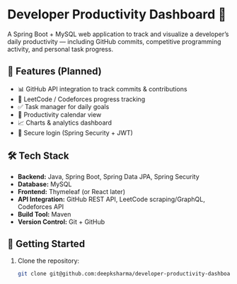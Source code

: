 # Developer Productivity Dashboard 🚀

A Spring Boot + MySQL web application to track and visualize a developer’s daily productivity — including GitHub commits, competitive programming activity, and personal task progress.

## 📌 Features (Planned)
- 📊 GitHub API integration to track commits & contributions
- 🎯 LeetCode / Codeforces progress tracking
- ✅ Task manager for daily goals
- 📅 Productivity calendar view
- 📈 Charts & analytics dashboard
- 🔐 Secure login (Spring Security + JWT)

## 🛠 Tech Stack
- **Backend:** Java, Spring Boot, Spring Data JPA, Spring Security
- **Database:** MySQL
- **Frontend:** Thymeleaf (or React later)
- **API Integration:** GitHub REST API, LeetCode scraping/GraphQL, Codeforces API
- **Build Tool:** Maven
- **Version Control:** Git + GitHub

## 🚀 Getting Started
1. Clone the repository:
   ```bash
   git clone git@github.com:deepksharma/developer-productivity-dashboard.git
